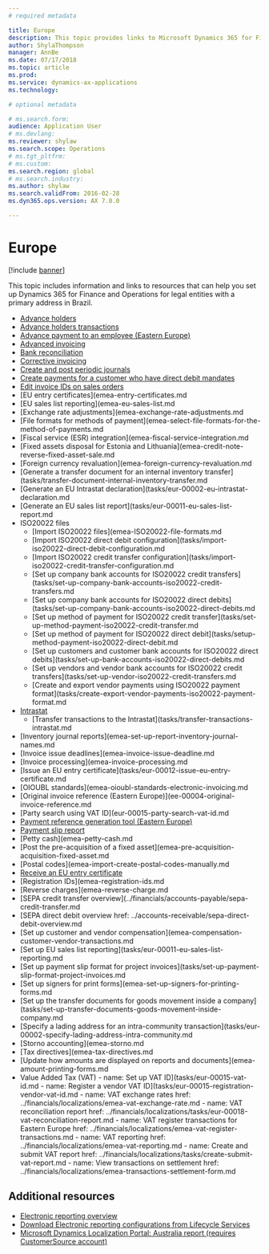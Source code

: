 ```yaml
---
# required metadata

title: Europe
description: This topic provides links to Microsoft Dynamics 365 for Finance and Operations documentation resources for Europe. 
author: ShylaThompson
manager: AnnBe
ms.date: 07/17/2018
ms.topic: article
ms.prod: 
ms.service: dynamics-ax-applications
ms.technology: 

# optional metadata

# ms.search.form: 
audience: Application User
# ms.devlang: 
ms.reviewer: shylaw
ms.search.scope: Operations
# ms.tgt_pltfrm: 
# ms.custom: 
ms.search.region: global
# ms.search.industry: 
ms.author: shylaw
ms.search.validFrom: 2016-02-28
ms.dyn365.ops.version: AX 7.0.0

---
```


# Europe 

[!include [banner](../includes/banner.md)]

This topic includes information and links to resources that can help you set up Dynamics 365 for Finance and Operations for legal entities with a primary address in Brazil. 

- [Advance holders](emea-advance-holders.md)
 - [Advance holders transactions](emea-advance-holders-transactions.md)
 - [Advance payment to an employee (Eastern Europe)](tasks/advance-payment-employee.md)
- [Advanced invoicing](emea-advance-invoice.md)
- [Bank reconciliation](emea-bank-reconciliation.md)
- [Corrective invoicing](emea-corrective-invoice.md)
- [Create and post periodic journals](emea-create-post-periodic-journals.md)
- [Create payments for a customer who have direct debit mandates](tasks/create-payments-customers-who-have-direct-debit-mandates.md)
- [Edit invoice IDs on sales orders](emea-edit-invoice-id-sales-orders.md)
- [EU entry certificates](emea-entry-certificates.md
- [EU sales list reporting](emea-eu-sales-list.md
- [Exchange rate adjustments](emea-exchange-rate-adjustments.md
- [File formats for methods of payment](emea-select-file-formats-for-the-method-of-payments.md
- [Fiscal service (ESR) integration](emea-fiscal-service-integration.md
- [Fixed assets disposal for Estonia and Lithuania](emea-credit-note-reverse-fixed-asset-sale.md
- [Foreign currency revaluation](emea-foreign-currency-revaluation.md
- [Generate a transfer document for an internal inventory transfer](tasks/transfer-document-internal-inventory-transfer.md
- [Generate an EU Intrastat declaration](tasks/eur-00002-eu-intrastat-declaration.md
- [Generate an EU sales list report](tasks/eur-00011-eu-sales-list-report.md
- ISO20022 files
  - [Import ISO20022 files](emea-ISO20022-file-formats.md
  - [Import ISO20022 direct debit configuration](tasks/import-iso20022-direct-debit-configuration.md
  - [Import ISO20022 credit transfer configuration](tasks/import-iso20022-credit-transfer-configuration.md
  - [Set up company bank accounts for ISO20022 credit transfers](tasks/set-up-company-bank-accounts-iso20022-credit-transfers.md
  - [Set up company bank accounts for ISO20022 direct debits](tasks/set-up-company-bank-accounts-iso20022-direct-debits.md
  - [Set up method of payment for ISO20022 credit transfer](tasks/set-up-method-payment-iso20022-credit-transfer.md
  - [Set up method of payment for ISO20022 direct debit](tasks/setup-method-payment-iso20022-direct-debit.md
  - [Set up customers and customer bank accounts for ISO20022 direct debits](tasks/set-up-bank-accounts-iso20022-direct-debits.md
  - [Set up vendors and vendor bank accounts for ISO20022 credit transfers](tasks/set-up-vendor-iso20022-credit-transfers.md
  - [Create and export vendor payments using ISO20022 payment format](tasks/create-export-vendor-payments-iso20022-payment-format.md
- [Intrastat](emea-intrastat.md)
  - [Transfer transactions to the Intrastat](tasks/transfer-transactions-intrastat.md
- [Inventory journal reports](emea-set-up-report-inventory-journal-names.md
- [Invoice issue deadlines](emea-invoice-issue-deadline.md
- [Invoice processing](emea-invoice-processing.md
- [Issue an EU entry certificate](tasks/eur-00012-issue-eu-entry-certificate.md
- [OIOUBL standards](emea-oioubl-standards-electronic-invoicing.md
- [Original invoice reference (Eastern Europe)](ee-00004-original-invoice-reference.md
- [Party search using VAT ID](eur-00015-party-search-vat-id.md
- [Payment reference generation tool (Eastern Europe)](ee-00015-payment-reference-generation-tool.md)
- [Payment slip report](emea-eur-payment-slip-report-giro.md)
- [Petty cash](emea-petty-cash.md
- [Post the pre-acquisition of a fixed asset](emea-pre-acquisition-acquisition-fixed-asset.md
- [Postal codes](emea-import-create-postal-codes-manually.md
- [Receive an EU entry certificate](eur-00012-receive-eu-entry-certificate.md)
- [Registration IDs](emea-registration-ids.md
- [Reverse charges](emea-reverse-charge.md
- [SEPA credit transfer overview](../financials/accounts-payable/sepa-credit-transfer.md
- [SEPA direct debit overview
        href: ../accounts-receivable/sepa-direct-debit-overview.md
- [Set up customer and vendor compensation](emea-compensation-customer-vendor-transactions.md
- [Set up EU sales list reporting](tasks/eur-00011-eu-sales-list-reporting.md
- [Set up payment slip format for project invoices](tasks/set-up-payment-slip-format-project-invoices.md
- [Set up signers for print forms](emea-set-up-signers-for-printing-forms.md
- [Set up the transfer documents for goods movement inside a company](tasks/set-up-transfer-documents-goods-movement-inside-company.md
- [Specify a lading address for an intra-community transaction](tasks/eur-00002-specify-lading-address-intra-community.md
- [Storno accounting](emea-storno.md
- [Tax directives](emea-tax-directives.md
- [Update how amounts are displayed on reports and documents](emea-amount-printing-forms.md
- Value Added Tax (VAT)
        - name: Set up VAT ID](tasks/eur-00015-vat-id.md
        - name: Register a vendor VAT ID](tasks/eur-00015-registration-vendor-vat-id.md
        - name: VAT exchange rates
          href: ../financials/localizations/emea-vat-exchange-rate.md
        - name: VAT reconciliation report
          href: ../financials/localizations/tasks/eur-00018-vat-reconciliation-report.md
        - name: VAT register transactions for Eastern Europe
          href: ../financials/localizations/emea-vat-register-transactions.md
        - name: VAT reporting
          href: ../financials/localizations/emea-vat-reporting.md
        - name: Create and submit VAT report
          href: ../financials/localizations/tasks/create-submit-vat-report.md
      - name: View transactions on settlement
        href: ../financials/localizations/emea-transactions-settlement-form.md

## Additional resources

- [Electronic reporting overview](../../dev-itpro/analytics/general-electronic-reporting.md)
- [Download Electronic reporting configurations from Lifecycle Services](../../dev-itpro/analytics/download-electronic-reporting-configuration-lcs.md)
- [Microsoft Dynamics Localization Portal: Australia report (requires CustomerSource account)](https://mbs.microsoft.com/files/customer/AX/Support/supportnews/brazil.html)
